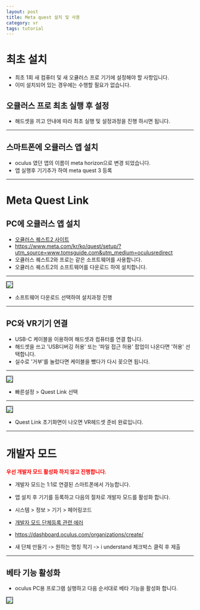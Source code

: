 ```yaml
---
layout: post
title: Meta quest 설치 및 사용
category: vr
tags: tutorial
---
```


# 최초 설치
* 최초 1회 새 컴퓨터 및 새 오큘러스 프로 기기에 설정해야 할 사항입니다.
* 이미 설치되어 있는 경우에는 수행할 필요가 없습니다.

## 오큘러스 프로 최초 실행 후 설정
* 해드셋을 끼고 안내에 따라 최초 실행 및 설정과정을 진행 하시면 됩니다.

<!--
---
# 헤드셋에 계정 추가하기
* 참고링크 : <https://www.meta.com/ko-kr/help/quest/articles/accounts/multiple-accounts-and-app-sharing/add-additional-accounts-on-oculus-quest-2-or-quest/>
  
<img style='border:solid 1px black;' src="https://image.onethelab.com/resized/1725429337.jpg" />
<img style='border:solid 1px black;' src="https://image.onethelab.com/resized/1725429413.jpg" />
<img style='border:solid 1px black;' src="https://image.onethelab.com/resized/1725429458.jpg" />
<img style='border:solid 1px black;' src="https://image.onethelab.com/resized/1725429508.jpg" />
* 나머지 과정은 안내에 따라 진행하면 됨
* 웹 브라우저에 다른 아이디가 이미 로그인 되어 있는 경우 과정중에 문제가 발생할 수 있음 (meta 로그아웃 후 진행)
-->
---

## 스마트폰에 오큘러스 앱 설치
* oculus 였던 앱의 이름이 meta horizon으로 변경 되었습니다.
* 앱 실행후 기기추가 하여 meta quest 3 등록

---

# Meta Quest Link
## PC에 오큘러스 앱 설치
* [오큘러스 퀘스트2 사이트](https://www.meta.com/kr/ko/quest/setup/?utm_source=www.tomsguide.com&utm_medium=oculusredirect)
* https://www.meta.com/kr/ko/quest/setup/?utm_source=www.tomsguide.com&utm_medium=oculusredirect
* 오큘러스 퀘스트2와 프로는 같은 소프트웨어를 사용합니다.
* 오큘러스 퀘스트2의 소프트웨어를 다운로드 하여 설치합니다.

---

<img style='border:solid 1px black;' src="https://image.onethelab.com/resized/1725422059.jpg" />

* 소프트웨어 다운로드 선택하여 설치과정 진행

---

## PC와 VR기기 연결
* USB-C 케이블을 이용하여 해드셋과 컴퓨터를 연결 합니다.
* 해드셋을 쓰고 'USB디버깅 허용' 또는 '파일 접근 허용' 팝업이 나온다면 '허용' 선택합니다.
* 실수로 '거부'를 눌렀다면 케이블을 뺐다가 다시 꽂으면 됩니다.

---

<img style='border:solid 1px black;' src="https://image.onethelab.com/resized/1725422169.jpg" />

* 빠른설정 > Quest Link 선택

---

<img style='border:solid 1px black;' src="https://image.onethelab.com/resized/1725422192.jpg" />

* Quest Link 초기화면이 나오면 VR헤드셋 준비 완료입니다.

---

# 개발자 모드
<b style="color:red">우선 개발자 모드 활성화 하지 않고 진행합니다.</b>
* 개발자 모드는 1:1로 연결된 스마트폰에서 가능합니다.
* 앱 설치 후 기기를 등록하고 다음의 절차로 개발자 모드를 활성화 합니다.

* 시스템 >  정보 > 기기 > 페어링코드

* [개발자 모드 단체등록 관련 에러](https://playvr.co.kr/bbs/board.php?bo_table=TIP&wr_id=13)

* <https://dashboard.oculus.com/organizations/create/>

* 새 단체 만들기 -> 원하는 명칭 적기 -> i understand 체크박스 클릭 후 제출

---

## 베타 기능 활성화
* oculus PC용 프로그램 실행하고 다음 순서대로 베타 기능을 활성화 합니다.
  
<img style='border:solid 1px black;' src="https://image.onethelab.com/resized/1725421921.jpg" />